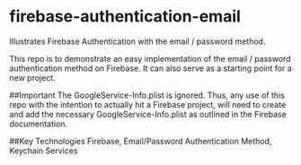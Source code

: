 # firebase-authentication-email

Illustrates Firebase Authentication with the email / password method.

This repo is to demonstrate an easy implementation of the email / password authentication method on Firebase. It can also serve as a starting point for a new project.

##Important
The GoogleService-Info.plist is ignored. Thus, any use of this repo with the intention to actually hit a Firebase project, will need to create and add the necessary GoogleService-Info.plist as outlined in the Firebase documentation.

##Key Technologies
Firebase, Email/Password Authentication Method, Keychain Services

